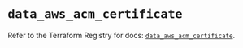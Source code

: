 # `data_aws_acm_certificate`

Refer to the Terraform Registry for docs: [`data_aws_acm_certificate`](https://registry.terraform.io/providers/hashicorp/aws/3.76.1/docs/data-sources/acm_certificate).
